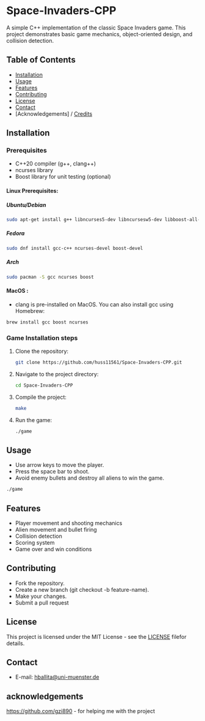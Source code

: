 # Space-Invaders-CPP

A simple C++ implementation of the classic Space Invaders game. This project demonstrates basic game mechanics, object-oriented design, and collision detection.

## Table of Contents

- [Installation](#installation)
- [Usage](#usage)
- [Features](#features)
- [Contributing](#contributing)
- [License](#license)
- [Contact](#contact)
- [Acknowledgements] / [Credits](#acknowledgements)

## Installation 

### Prerequisites
- C++20 compiler (g++, clang++)
- ncurses library
- Boost library for unit testing (optional)

#### Linux Prerequisites:

##### Ubuntu/Debian
```bash
sudo apt-get install g++ libncurses5-dev libncursesw5-dev libboost-all-dev 
```
##### Fedora
```bash
sudo dnf install gcc-c++ ncurses-devel boost-devel
```
##### Arch
```bash
sudo pacman -S gcc ncurses boost
```
#### MacOS :
- clang is pre-installed on MacOS. You can also install gcc using Homebrew:
```bash
brew install gcc boost ncurses 
```
### Game Installation steps
1. Clone the repository:
   ```bash
   git clone https://github.com/huss11561/Space-Invaders-CPP.git
   ```
2. Navigate to the project directory:
   ```bash
   cd Space-Invaders-CPP
   ```
3. Compile the project:
   ```bash
   make
   ```
4. Run the game:
   ```bash
   ./game
   ```
## Usage
- Use arrow keys to move the player.
- Press the space bar to shoot.
- Avoid enemy bullets and destroy all aliens to win the game.

```bash
./game
```
 
## Features 

- Player movement and shooting mechanics
- Alien movement and bullet firing
- Collision detection
- Scoring system
- Game over and win conditions

## Contributing

- Fork the repository.
- Create a new branch (git checkout -b feature-name).
- Make your changes.
- Submit a pull request

## License

This project is licensed under the MIT License - see the [LICENSE](LICENSE) filefor details.

## Contact 

- E-mail: hballita@uni-muenster.de

## acknowledgements

https://github.com/gzi890 - for helping me with the project 

```
